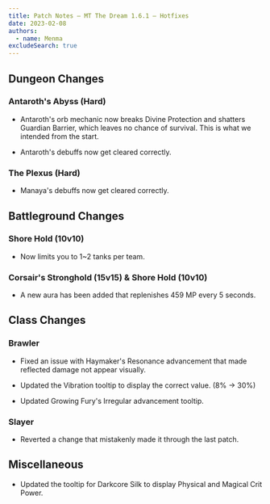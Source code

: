 ```yaml
---
title: Patch Notes – MT The Dream 1.6.1 – Hotfixes
date: 2023-02-08
authors:
  - name: Menma
excludeSearch: true
---
```


Dungeon Changes
---------------

### Antaroth's Abyss (Hard)

-   Antaroth's orb mechanic now breaks Divine Protection and shatters Guardian Barrier, which leaves no chance of survival. This is what we intended from the start.

-   Antaroth's debuffs now get cleared correctly.

### The Plexus (Hard)

-   Manaya's debuffs now get cleared correctly.

Battleground Changes
--------------------

### Shore Hold (10v10)

-   Now limits you to 1~2 tanks per team.

### Corsair's Stronghold (15v15) & Shore Hold (10v10)

-   A new aura has been added that replenishes 459 MP every 5 seconds.

Class Changes
-------------

### Brawler

-   Fixed an issue with Haymaker's Resonance advancement that made reflected damage not appear visually.

-   Updated the Vibration tooltip to display the correct value. (8% → 30%)

-   Updated Growing Fury's Irregular advancement tooltip.

### Slayer

-   Reverted a change that mistakenly made it through the last patch.

Miscellaneous
-------------

-   Updated the tooltip for Darkcore Silk to display Physical and Magical Crit Power.